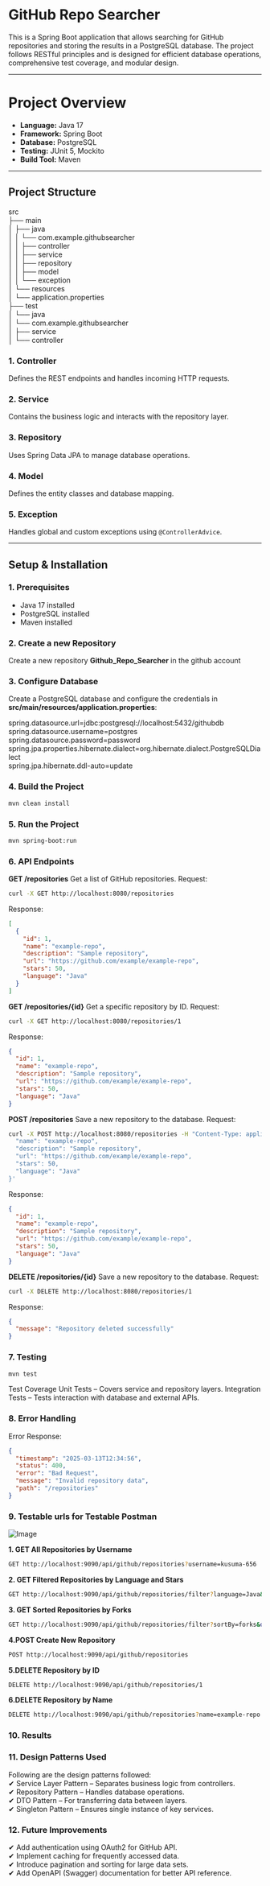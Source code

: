 # GitHub Repo Searcher

This is a Spring Boot application that allows searching for GitHub repositories and storing the results in a PostgreSQL database. The project follows RESTful principles and is designed for efficient database operations, comprehensive test coverage, and modular design.

---

# Project Overview
- **Language:** Java 17  
- **Framework:** Spring Boot  
- **Database:** PostgreSQL  
- **Testing:** JUnit 5, Mockito  
- **Build Tool:** Maven  

---

## Project Structure
src  
├── main  
│   ├── java  
│   │   └── com.example.githubsearcher  
│   │       ├── controller  
│   │       ├── service  
│   │       ├── repository  
│   │       ├── model  
│   │       └── exception  
│   └── resources  
│       └── application.properties  
├── test  
│   └── java  
│       └── com.example.githubsearcher  
│           ├── service  
│           └── controller  


### **1. Controller**  
Defines the REST endpoints and handles incoming HTTP requests.

### **2. Service**  
Contains the business logic and interacts with the repository layer.

### **3. Repository**  
Uses Spring Data JPA to manage database operations.

### **4. Model**  
Defines the entity classes and database mapping.

### **5. Exception**  
Handles global and custom exceptions using `@ControllerAdvice`.

---

## Setup & Installation
### 1. Prerequisites
- Java 17 installed  
- PostgreSQL installed  
- Maven installed  

### 2. Create a new Repository
Create a new repository **Github_Repo_Searcher** in the github account

### 3. Configure Database
Create a PostgreSQL database and configure the credentials in **src/main/resources/application.properties**:

spring.datasource.url=jdbc:postgresql://localhost:5432/githubdb <br>
spring.datasource.username=postgres <br>
spring.datasource.password=password <br>
spring.jpa.properties.hibernate.dialect=org.hibernate.dialect.PostgreSQLDialect <br>
spring.jpa.hibernate.ddl-auto=update

### 4. Build the Project
```sh
mvn clean install
```

### 5. Run the Project
```sh
mvn spring-boot:run
```
### 6. API Endpoints

**GET /repositories**
Get a list of GitHub repositories.
Request:
```sh
curl -X GET http://localhost:8080/repositories
```
Response:
```json
[
  {
    "id": 1,
    "name": "example-repo",
    "description": "Sample repository",
    "url": "https://github.com/example/example-repo",
    "stars": 50,
    "language": "Java"
  }
]

```

**GET /repositories/{id}**
Get a specific repository by ID.
Request:
```sh
curl -X GET http://localhost:8080/repositories/1

```
Response:
```json
{
  "id": 1,
  "name": "example-repo",
  "description": "Sample repository",
  "url": "https://github.com/example/example-repo",
  "stars": 50,
  "language": "Java"
}

```

**POST /repositories**
Save a new repository to the database.
Request:
```sh
curl -X POST http://localhost:8080/repositories -H "Content-Type: application/json" -d '{
  "name": "example-repo",
  "description": "Sample repository",
  "url": "https://github.com/example/example-repo",
  "stars": 50,
  "language": "Java"
}'

```
Response:
```json
{
  "id": 1,
  "name": "example-repo",
  "description": "Sample repository",
  "url": "https://github.com/example/example-repo",
  "stars": 50,
  "language": "Java"
}

```

**DELETE /repositories/{id}**
Save a new repository to the database.
Request:
```sh
curl -X DELETE http://localhost:8080/repositories/1

```
Response:
```json
{
  "message": "Repository deleted successfully"
}

```

### 7. Testing
```sh
mvn test
```
Test Coverage
Unit Tests – Covers service and repository layers.
Integration Tests – Tests interaction with database and external APIs.

### 8. Error Handling
Error Response:
```json
{
  "timestamp": "2025-03-13T12:34:56",
  "status": 400,
  "error": "Bad Request",
  "message": "Invalid repository data",
  "path": "/repositories"
}
```

### 9. Testable urls for Testable Postman

![Image](https://github.com/user-attachments/assets/84d7fcd4-1648-469f-8999-4c8526e4d81f)

**1. GET All Repositories by Username**
```sh
GET http://localhost:9090/api/github/repositories?username=kusuma-656
```
**2. GET Filtered Repositories by Language and Stars**
```sh
GET http://localhost:9090/api/github/repositories/filter?language=Java&minStars=5
```
**3. GET Sorted Repositories by Forks**
```sh
GET http://localhost:9090/api/github/repositories/filter?sortBy=forks&order=asc
```
**4.POST Create New Repository**
```sh
POST http://localhost:9090/api/github/repositories
```
**5.DELETE Repository by ID**
```sh
DELETE http://localhost:9090/api/github/repositories/1
```
**6.DELETE Repository by Name**
```sh
DELETE http://localhost:9090/api/github/repositories?name=example-repo
```

### 10. Results




### 11. Design Patterns Used

Following are the design patterns followed: <br>
✔ Service Layer Pattern – Separates business logic from controllers. <br>
✔ Repository Pattern – Handles database operations. <br>
✔ DTO Pattern – For transferring data between layers. <br>
✔ Singleton Pattern – Ensures single instance of key services. <br>

### 12. Future Improvements

✔ Add authentication using OAuth2 for GitHub API. <br>
✔ Implement caching for frequently accessed data. <br>
✔ Introduce pagination and sorting for large data sets. <br>
✔ Add OpenAPI (Swagger) documentation for better API reference. <br>











